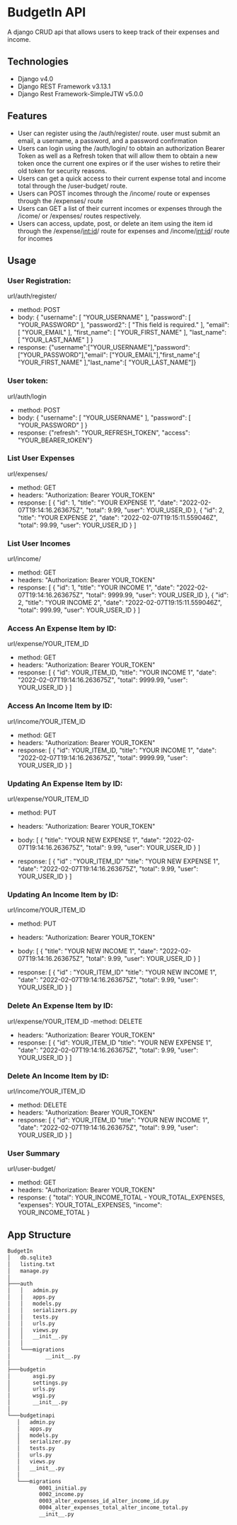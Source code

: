 # BudgetIn API
 A django CRUD api that allows users to keep track of their expenses and income.
 
 ## Technologies
- Django v4.0
- Django REST Framework v3.13.1
- Django Rest Framework-SimpleJTW v5.0.0
 
 ## Features
 - User can register using the /auth/register/ route. user must submit an email, a username, a password, and a password confirmation
 - Users can login using the /auth/login/ to obtain an authorization Bearer Token as well as a Refresh token that will allow them to obtain a new token once the current one expires or if the user wishes to retire their old token for security reasons.
 - Users can get a quick access to their current expense total and income total through the /user-budget/ route.
 - Users can POST incomes through the /income/ route or expenses through the /expenses/ route
 - Users can GET a list of their current incomes or expenses through the /icome/ or /expenses/ routes respectively.
 - Users can access, update, post, or delete an item using the item id through the /expense/<int:id>/ route for expenses and /income/<int:id>/ route for incomes
 
 ## Usage
 
 ### User Registration:
url/auth/register/ 
- method: POST
- body: {
          "username": [
              "YOUR_USERNAME"
          ],
          "password": [
              "YOUR_PASSWORD"
          ],
          "password2": [
              "This field is required."
          ],
          "email": [
              "YOUR_EMAIL"
          ],
          "first_name": [
              "YOUR_FIRST_NAME"
          ],
          "last_name": [
              "YOUR_LAST_NAME"
          ]
      }
- response: {"username":["YOUR_USERNAME"],"password":["YOUR_PASSWORD"],"email": ["YOUR_EMAIL"],"first_name":[ "YOUR_FIRST_NAME" ],"last_name":[ "YOUR_LAST_NAME"]}

### User token:
url/auth/login 
- method: POST
- body: {
            "username": [
                "YOUR_USERNAME"
            ],
            "password": [
                "YOUR_PASSWORD"
            ]
         }
- response: {"refresh": "YOUR_REFRESH_TOKEN", "access": "YOUR_BEARER_tOKEN"}

### List User Expenses
url/expenses/
- method: GET
- headers: "Authorization: Bearer YOUR_TOKEN"
- response: [
               {
                   "id": 1,
                   "title": "YOUR EXPENSE 1",
                   "date": "2022-02-07T19:14:16.263675Z",
                   "total": 9.99,
                   "user": YOUR_USER_ID
               },
               {
                   "id": 2,
                   "title": "YOUR EXPENSE 2",
                   "date": "2022-02-07T19:15:11.559046Z",
                   "total": 99.99,
                   "user": YOUR_USER_ID
               }
           ]
           
### List User Incomes
url/income/
- method: GET
- headers: "Authorization: Bearer YOUR_TOKEN"
- response: [
               {
                   "id": 1,
                   "title": "YOUR INCOME 1",
                   "date": "2022-02-07T19:14:16.263675Z",
                   "total": 9999.99,
                   "user": YOUR_USER_ID
               },
               {
                   "id": 2,
                   "title": "YOUR INCOME 2",
                   "date": "2022-02-07T19:15:11.559046Z",
                   "total": 999.99,
                   "user": YOUR_USER_ID
               }
           ]
           
### Access An Expense Item by ID:
url/expense/YOUR_ITEM_ID
- method: GET
- headers: "Authorization: Bearer YOUR_TOKEN"
- response: [
               {
                   "id": YOUR_ITEM_ID,
                   "title": "YOUR INCOME 1",
                   "date": "2022-02-07T19:14:16.263675Z",
                   "total": 9999.99,
                   "user": YOUR_USER_ID
               }
             ]
             
### Access An Income Item by ID:
url/income/YOUR_ITEM_ID
- method: GET
- headers: "Authorization: Bearer YOUR_TOKEN"
- response: [
               {
                   "id": YOUR_ITEM_ID,
                   "title": "YOUR INCOME 1",
                   "date": "2022-02-07T19:14:16.263675Z",
                   "total": 9999.99,
                   "user": YOUR_USER_ID
               }
             ]
             
### Updating An Expense Item by ID:
url/expense/YOUR_ITEM_ID
- method: PUT
- headers: "Authorization: Bearer YOUR_TOKEN"
- body:  [
               {
                   "title": "YOUR NEW EXPENSE 1",
                   "date": "2022-02-07T19:14:16.263675Z",
                   "total": 9.99,
                   "user": YOUR_USER_ID
               }
             ]
             
- response:   [
               {
                   "id" : "YOUR_ITEM_ID"
                   "title": "YOUR NEW EXPENSE 1",
                   "date": "2022-02-07T19:14:16.263675Z",
                   "total": 9.99,
                   "user": YOUR_USER_ID
               }
             ]             

### Updating An Income Item by ID:
url/income/YOUR_ITEM_ID
- method: PUT
- headers: "Authorization: Bearer YOUR_TOKEN"
- body:  [
               {
                   "title": "YOUR NEW INCOME 1",
                   "date": "2022-02-07T19:14:16.263675Z",
                   "total": 9.99,
                   "user": YOUR_USER_ID
               }
             ]
             
- response:   [
               {
                   "id" : "YOUR_ITEM_ID"
                   "title": "YOUR NEW INCOME 1",
                   "date": "2022-02-07T19:14:16.263675Z",
                   "total": 9.99,
                   "user": YOUR_USER_ID
               }
             ]             

### Delete An Expense Item by ID:
url/expense/YOUR_ITEM_ID
-method: DELETE
- headers: "Authorization: Bearer YOUR_TOKEN"
- response: [
               {
                   "id": YOUR_ITEM_ID
                   "title": "YOUR NEW EXPENSE 1",
                   "date": "2022-02-07T19:14:16.263675Z",
                   "total": 9.99,
                   "user": YOUR_USER_ID
               }
             ]         

### Delete An Income Item by ID:
url/income/YOUR_ITEM_ID
- method: DELETE
- headers: "Authorization: Bearer YOUR_TOKEN"
- response: [
               {
                   "id": YOUR_ITEM_ID
                   "title": "YOUR NEW INCOME 1",
                   "date": "2022-02-07T19:14:16.263675Z",
                   "total": 9.99,
                   "user": YOUR_USER_ID
               }
             ]         
        
### User Summary
 url/user-budget/ 
 - method: GET
 - headers: "Authorization: Bearer YOUR_TOKEN"
 - response: {
    "total": YOUR_INCOME_TOTAL - YOUR_TOTAL_EXPENSES,
    "expenses": YOUR_TOTAL_EXPENSES,
    "income": YOUR_INCOME_TOTAL
}
 
 ## App Structure
 ```bash
 BudgetIn
│   db.sqlite3
│   listing.txt
│   manage.py
│
├───auth
│   │   admin.py
│   │   apps.py
│   │   models.py
│   │   serializers.py
│   │   tests.py
│   │   urls.py
│   │   views.py
│   │   __init__.py
│   │
│   └───migrations
│           __init__.py
│
├───budgetin
│       asgi.py
│       settings.py
│       urls.py
│       wsgi.py
│       __init__.py
│
└───budgetinapi
    │   admin.py
    │   apps.py
    │   models.py
    │   serializer.py
    │   tests.py
    │   urls.py
    │   views.py
    │   __init__.py
    │
    └───migrations
           0001_initial.py
           0002_income.py
           0003_alter_expenses_id_alter_income_id.py
           0004_alter_expenses_total_alter_income_total.py
           __init__.py
```


